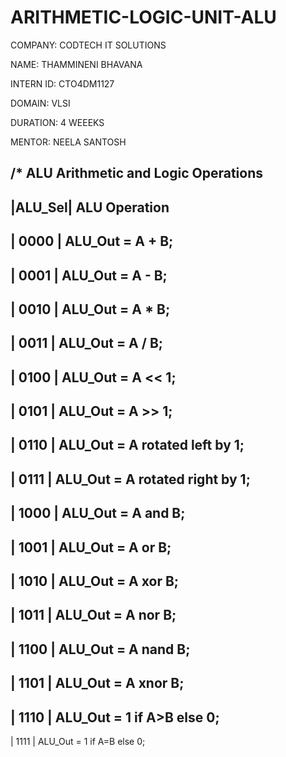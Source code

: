 # ARITHMETIC-LOGIC-UNIT-ALU
COMPANY: CODTECH IT SOLUTIONS

NAME: THAMMINENI BHAVANA

INTERN ID: CTO4DM1127

DOMAIN: VLSI

DURATION: 4 WEEEKS

MENTOR: NEELA SANTOSH

/* ALU Arithmetic and Logic Operations
----------------------------------------------------------------------
|ALU_Sel|   ALU Operation
----------------------------------------------------------------------
| 0000  |   ALU_Out = A + B;
----------------------------------------------------------------------
| 0001  |   ALU_Out = A - B;
----------------------------------------------------------------------
| 0010  |   ALU_Out = A * B;
----------------------------------------------------------------------
| 0011  |   ALU_Out = A / B;
----------------------------------------------------------------------
| 0100  |   ALU_Out = A << 1;
----------------------------------------------------------------------
| 0101  |   ALU_Out = A >> 1;
----------------------------------------------------------------------
| 0110  |   ALU_Out = A rotated left by 1;
----------------------------------------------------------------------
| 0111  |   ALU_Out = A rotated right by 1;
----------------------------------------------------------------------
| 1000  |   ALU_Out = A and B;
----------------------------------------------------------------------
| 1001  |   ALU_Out = A or B;
----------------------------------------------------------------------
| 1010  |   ALU_Out = A xor B;
----------------------------------------------------------------------
| 1011  |   ALU_Out = A nor B;
----------------------------------------------------------------------
| 1100  |   ALU_Out = A nand B;
----------------------------------------------------------------------
| 1101  |   ALU_Out = A xnor B;
----------------------------------------------------------------------
| 1110  |   ALU_Out = 1 if A>B else 0;
----------------------------------------------------------------------
| 1111  |   ALU_Out = 1 if A=B else 0;
